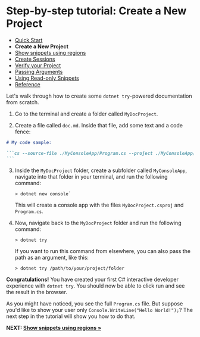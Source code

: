 # Step-by-step tutorial: Create a New Project

- [Quick Start](./QuickStart.md)
- **Create a New Project**
- [Show snippets using regions](./Regions.md)
- [Create Sessions](./Sessions.md)
- [Verify your Project](./Verify.md)
- [Passing Arguments](./PassingArgs.md)
- [Using Read-only Snippets](./ReadOnlySnippets.md)
- [Reference](./Reference.md)

Let's walk through how to create some `dotnet try`-powered documentation from scratch. 

1. Go to the terminal and create a folder called `MyDocProject`.

2. Create a file called `doc.md`. Inside that file, add some text and a code fence:

````markdown
# My code sample:

```cs --source-file ./MyConsoleApp/Program.cs --project ./MyConsoleApp/MyConsoleApp.csproj
```
````

3. Inside the `MyDocProject` folder, create a subfolder called `MyConsoleApp`, navigate into that folder in your terminal, and run the following command:

    ```console
    > dotnet new console`
    ```

    This will create a console app with the files `MyDocProject.csproj` and `Program.cs`.

4. Now, navigate back to the `MyDocProject` folder and run the following command:

    ```console
    > dotnet try
    ```

    If you want to run this command from elsewhere, you can also pass the path as an argument, like this: 
    
    ```console
    > dotnet try /path/to/your/project/folder
    ```

**Congratulations!** You have created your first C# interactive developer experience with `dotnet try`. You should now be able to click run and see the result in the browser.  

As you might have noticed, you see the full `Program.cs` file. But suppose you'd like to show your user only `Console.WriteLine("Hello World!");`? The next step in the tutorial will show you how to do that.

**NEXT: [Show snippets using regions &raquo;](./Regions.md)**
